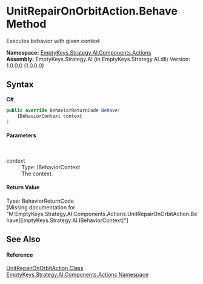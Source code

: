 # UnitRepairOnOrbitAction.Behave Method 
 

Executes behavior with given context

**Namespace:**&nbsp;<a href="N_EmptyKeys_Strategy_AI_Components_Actions">EmptyKeys.Strategy.AI.Components.Actions</a><br />**Assembly:**&nbsp;EmptyKeys.Strategy.AI (in EmptyKeys.Strategy.AI.dll) Version: 1.0.0.0 (1.0.0.0)

## Syntax

**C#**<br />
``` C#
public override BehaviorReturnCode Behave(
	IBehaviorContext context
)
```


#### Parameters
&nbsp;<dl><dt>context</dt><dd>Type: IBehaviorContext<br />The context.</dd></dl>

#### Return Value
Type: BehaviorReturnCode<br />\[Missing <returns> documentation for "M:EmptyKeys.Strategy.AI.Components.Actions.UnitRepairOnOrbitAction.Behave(EmptyKeys.Strategy.AI.IBehaviorContext)"\]

## See Also


#### Reference
<a href="T_EmptyKeys_Strategy_AI_Components_Actions_UnitRepairOnOrbitAction">UnitRepairOnOrbitAction Class</a><br /><a href="N_EmptyKeys_Strategy_AI_Components_Actions">EmptyKeys.Strategy.AI.Components.Actions Namespace</a><br />